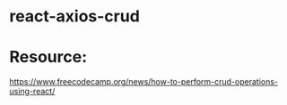 # react-axios-crud

# Resource: 
https://www.freecodecamp.org/news/how-to-perform-crud-operations-using-react/
